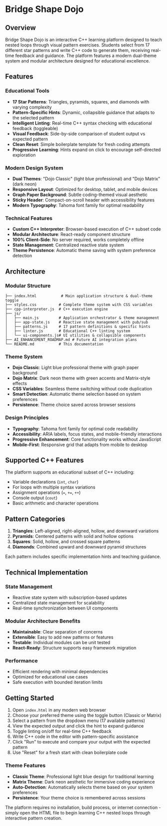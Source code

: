 # Bridge Shape Dojo

## Overview

Bridge Shape Dojo is an interactive C++ learning platform designed to teach nested loops through visual pattern exercises. Students select from 17 different star patterns and write C++ code to generate them, receiving real-time feedback and guidance. The platform features a modern dual-theme system and modular architecture designed for educational excellence.

## Features

### Educational Tools
- **17 Star Patterns**: Triangles, pyramids, squares, and diamonds with varying complexity
- **Pattern-Specific Hints**: Dynamic, collapsible guidance that adapts to the selected pattern
- **Intelligent Linting**: Real-time C++ syntax checking with educational feedback (toggleable)
- **Visual Feedback**: Side-by-side comparison of student output vs expected pattern
- **Clean Reset**: Simple boilerplate template for fresh coding attempts
- **Progressive Learning**: Hints expand on click to encourage self-directed exploration

### Modern Design System
- **Dual Themes**: "Dojo Classic" (light blue professional) and "Dojo Matrix" (dark neon)
- **Responsive Layout**: Optimized for desktop, tablet, and mobile devices
- **Graph Paper Background**: Subtle coding-themed visual aesthetic
- **Sticky Header**: Compact-on-scroll header with accessibility features
- **Modern Typography**: Tahoma font family for optimal readability

### Technical Features
- **Custom C++ Interpreter**: Browser-based execution of C++ subset code
- **Modular Architecture**: React-ready component structure
- **100% Client-Side**: No server required, works completely offline
- **State Management**: Centralized reactive state system
- **Theme Persistence**: Automatic theme saving with system preference detection

## Architecture

### Modular Structure
```
├── index.html           # Main application structure & dual-theme toggle
├── styles.css          # Complete theme system with CSS variables
├── cpp-interpreter.js  # C++ execution engine
├── js/
│   ├── main.js         # Application orchestrator & theme management
│   ├── app-state.js    # Reactive state management with pub/sub
│   ├── patterns.js     # 17 pattern definitions & specific hints
│   ├── linter.js       # Educational C++ linting system
│   └── ui-components.js# UI utilities & collapsible components
├── AI_ENHANCEMENT_ROADMAP.md # Future AI integration plans
└── README.md           # This documentation
```

### Theme System
- **Dojo Classic**: Light blue professional theme with graph paper background
- **Dojo Matrix**: Dark neon theme with green accents and Matrix-style effects
- **CSS Variables**: Seamless theme switching without code duplication
- **Smart Detection**: Automatic theme selection based on system preferences
- **Persistence**: Theme choice saved across browser sessions

### Design Principles
- **Typography**: Tahoma font family for optimal code readability
- **Accessibility**: ARIA labels, focus states, and mobile-friendly interactions  
- **Progressive Enhancement**: Core functionality works without JavaScript
- **Mobile-First**: Responsive grid that adapts from mobile to desktop

## Supported C++ Features

The platform supports an educational subset of C++ including:
- Variable declarations (`int`, `char`)
- For loops with multiple syntax variations
- Assignment operations (`=`, `+=`, `++`)
- Console output (`cout`)
- Basic arithmetic and character operations

## Pattern Categories

1. **Triangles**: Left-aligned, right-aligned, hollow, and downward variations
2. **Pyramids**: Centered patterns with solid and hollow options
3. **Squares**: Solid, hollow, and crossed square patterns
4. **Diamonds**: Combined upward and downward pyramid structures

Each pattern includes specific implementation hints and teaching guidance.

## Technical Implementation

### State Management
- Reactive state system with subscription-based updates
- Centralized state management for scalability
- Real-time synchronization between UI components

### Modular Architecture Benefits
- **Maintainable**: Clear separation of concerns
- **Extensible**: Easy to add new patterns or features
- **Testable**: Individual modules can be unit tested
- **React-Ready**: Structure supports easy framework migration

### Performance
- Efficient rendering with minimal dependencies
- Optimized for educational use cases
- Safe execution with bounded iteration limits

## Getting Started

1. Open `index.html` in any modern web browser
2. Choose your preferred theme using the toggle button (Classic or Matrix)
3. Select a pattern from the dropdown menu (17 available patterns)
4. View the expected output and click the hint to expand guidance
5. Toggle linting on/off for real-time C++ feedback
6. Write C++ code in the editor with pattern-specific assistance
7. Click "Run" to execute and compare your output with the expected pattern
8. Use "Reset" for a fresh start with clean boilerplate code

### Theme Features
- **Classic Theme**: Professional light blue design for traditional learning
- **Matrix Theme**: Dark neon aesthetic for immersive coding experience
- **Auto-Detection**: Automatically selects theme based on your system preferences
- **Persistence**: Your theme choice is remembered across sessions

The platform requires no installation, build process, or internet connection - simply open the HTML file to begin learning C++ nested loops through interactive pattern creation.